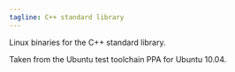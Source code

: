 ```yaml
---
tagline: C++ standard library
---
```


Linux binaries for the C++ standard library.

Taken from the Ubuntu test toolchain PPA for Ubuntu 10.04.